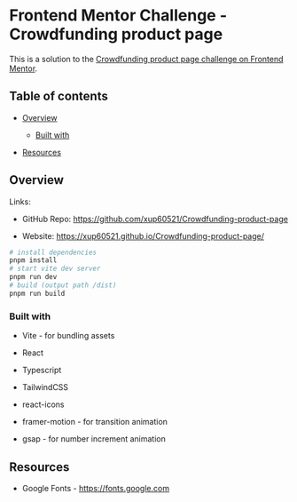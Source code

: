# **Frontend Mentor Challenge - Crowdfunding product page**

This is a solution to the [Crowdfunding product page challenge on Frontend Mentor](https://www.frontendmentor.io/challenges/crowdfunding-product-page-7uvcZe7ZR "https://www.frontendmentor.io/challenges/crowdfunding-product-page-7uvcZe7ZR").

## Table of contents

-   [Overview](#overview)

    -   [Built with](#built-with)

-   [Resources](#resources)

## Overview

Links:

-   GitHub Repo: <https://github.com/xup60521/Crowdfunding-product-page>

-   Website: <https://xup60521.github.io/Crowdfunding-product-page/>

```bash
# install dependencies
pnpm install
# start vite dev server
pnpm run dev
# build (output path /dist)
pnpm run build
```

### Built with

-   Vite - for bundling assets

-   React

-   Typescript

-   TailwindCSS

-   react-icons

-   framer-motion - for transition animation

-   gsap - for number increment animation

## Resources

-   Google Fonts - <https://fonts.google.com>
